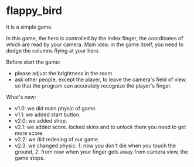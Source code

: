 # flappy_bird
It is a simple game.

In this game, the hero is controlled by the index finger, the coordinates of which are read by your camera.
Main idea: in the game itself, you need to dodge the columns flying at your hero.


Before start the game:
  - please adjust the brightness in the room
  - ask other people, except the player, to leave the camera's field of view, so that the program can accurately recognize the player's finger.


What's new:
 - v1.0: we did main physic of game.
 - v1.1: we added start button.
 - v2.0: we added shop.
 - v2.1: we added score.
         locked skins and to unlock them you need to get more score.
 - v2.2: we did redesing of our game.
 - v2.3: we changed physic:
                1. now you don't die when you touch the ground,
                2. from now when your finger gets away from camera view, the game stops.
         
